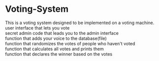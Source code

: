 # Voting-System
This is a voting system designed to be implemented on a voting machine.
<br> user interface that lets you vote
<br> secret admin code that leads you to the admin interface
<br> function that adds your voice to the database(file)
<br> function that randomizes the votes of people who haven't voted
<br> function that calculates all votes and prints them
<br> function that declares the winner based on the votes
